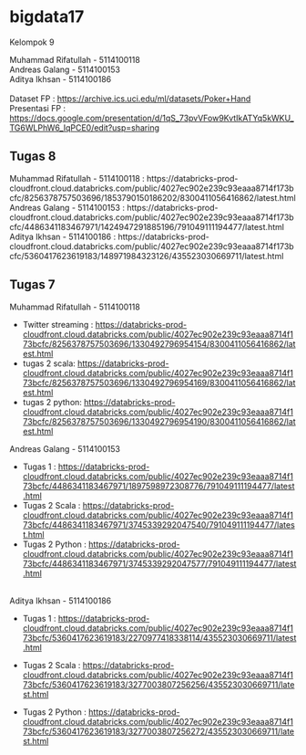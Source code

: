 # bigdata17

Kelompok 9

Muhammad Rifatullah -  5114100118 <br>
Andreas Galang -      5114100153 <br>
Aditya Ikhsan -       5114100186 <br>
<br>
Dataset FP : https://archive.ics.uci.edu/ml/datasets/Poker+Hand 
<br>
Presentasi FP : https://docs.google.com/presentation/d/1qS_73pvVFow9KvtIkATYq5kWKU_TG6WLPhW6_IqPCE0/edit?usp=sharing

<h2>Tugas 8</h2>
Muhammad Rifatullah -  5114100118 : https://databricks-prod-cloudfront.cloud.databricks.com/public/4027ec902e239c93eaaa8714f173bcfc/8256378757503696/1853790150186202/8300411056416862/latest.html<br>
Andreas Galang -      5114100153 : https://databricks-prod-cloudfront.cloud.databricks.com/public/4027ec902e239c93eaaa8714f173bcfc/4486341183467971/1424947291885196/791049111194477/latest.html<br>
Aditya Ikhsan -       5114100186 : https://databricks-prod-cloudfront.cloud.databricks.com/public/4027ec902e239c93eaaa8714f173bcfc/5360417623619183/148971984323126/435523030669711/latest.html <br>

<h2>Tugas 7</h2>

Muhammad Rifatullah -  5114100118 <br>
  * Twitter streaming : https://databricks-prod-cloudfront.cloud.databricks.com/public/4027ec902e239c93eaaa8714f173bcfc/8256378757503696/1330492796954154/8300411056416862/latest.html<br>
  * tugas 2 scala: https://databricks-prod-cloudfront.cloud.databricks.com/public/4027ec902e239c93eaaa8714f173bcfc/8256378757503696/1330492796954169/8300411056416862/latest.html<br>
  * tugas 2 python: https://databricks-prod-cloudfront.cloud.databricks.com/public/4027ec902e239c93eaaa8714f173bcfc/8256378757503696/1330492796954190/8300411056416862/latest.html<br>


Andreas Galang -      5114100153 <br>
  - Tugas 1 : https://databricks-prod-cloudfront.cloud.databricks.com/public/4027ec902e239c93eaaa8714f173bcfc/4486341183467971/1897598972308776/791049111194477/latest.html <br>
  - Tugas 2 Scala : 
https://databricks-prod-cloudfront.cloud.databricks.com/public/4027ec902e239c93eaaa8714f173bcfc/4486341183467971/3745339292047540/791049111194477/latest.html<br>
  - Tugas 2 Python : 
https://databricks-prod-cloudfront.cloud.databricks.com/public/4027ec902e239c93eaaa8714f173bcfc/4486341183467971/3745339292047577/791049111194477/latest.html<br><br>

Aditya Ikhsan -       5114100186 <br>
  - Tugas 1 : https://databricks-prod-cloudfront.cloud.databricks.com/public/4027ec902e239c93eaaa8714f173bcfc/5360417623619183/2270977418338114/435523030669711/latest.html <br>
  
  - Tugas 2 Scala : https://databricks-prod-cloudfront.cloud.databricks.com/public/4027ec902e239c93eaaa8714f173bcfc/5360417623619183/3277003807256256/435523030669711/latest.html <br>

  - Tugas 2 Python : https://databricks-prod-cloudfront.cloud.databricks.com/public/4027ec902e239c93eaaa8714f173bcfc/5360417623619183/3277003807256272/435523030669711/latest.html 

